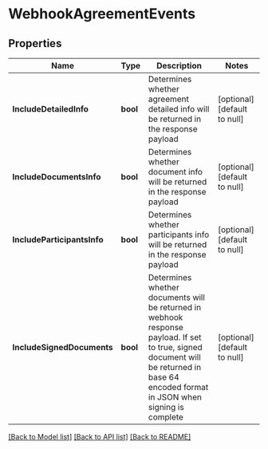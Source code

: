 # WebhookAgreementEvents

## Properties
Name | Type | Description | Notes
------------ | ------------- | ------------- | -------------
**IncludeDetailedInfo** | **bool** | Determines whether agreement detailed info will be returned in the response payload | [optional] [default to null]
**IncludeDocumentsInfo** | **bool** | Determines whether document info will be returned in the response payload | [optional] [default to null]
**IncludeParticipantsInfo** | **bool** | Determines whether participants info will be returned in the response payload | [optional] [default to null]
**IncludeSignedDocuments** | **bool** | Determines whether documents will be returned in webhook response payload. If set to true, signed document will be returned in base 64 encoded format in JSON when signing is complete | [optional] [default to null]

[[Back to Model list]](../README.md#documentation-for-models) [[Back to API list]](../README.md#documentation-for-api-endpoints) [[Back to README]](../README.md)


